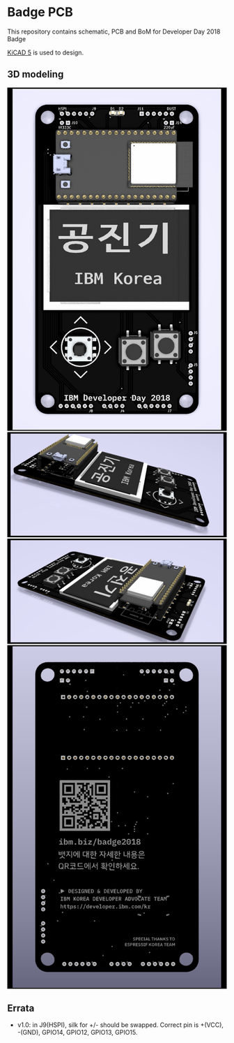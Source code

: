 # Badge PCB

This repository contains schematic, PCB and BoM for Developer Day 2018 Badge

[KiCAD 5](http://kicad-pcb.org/download/) is used to design.

## 3D modeling

![Front](images/badge_3d_front.png)
![Left](images/badge_3d_left.png)
![Right](images/badge_3d_right.png)
![Back](images/badge_3d_back.png)

## Errata

* v1.0: in J9(HSPI), silk for +/- should be swapped. Correct pin is +(VCC), -(GND), GPIO14, GPIO12, GPIO13, GPIO15.

